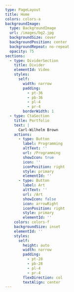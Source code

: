 ```yaml
---
type: PageLayout
title: Home
colors: colors-a
backgroundImage:
  type: BackgroundImage
  url: /images/bg2.jpg
  backgroundSize: cover
  backgroundPosition: center
  backgroundRepeat: no-repeat
  opacity: 75
sections:
  - type: DividerSection
    title: Divider
    elementId: Video
    styles:
      self:
        width: narrow
        padding:
          - pt-36
          - pb-36
          - pl-4
          - pr-4
        borderWidth: 1
  - type: CtaSection
    title: Portfolio
    text: |
      Carl-Wilhelm Brown
    actions:
      - type: Button
        label: Programming
        altText: ''
        url: /Programming
        showIcon: true
        icon: ''
        iconPosition: right
        style: primary
        elementId: ''
      - type: Button
        label: Art
        altText: ''
        url: /Art
        showIcon: false
        icon: arrowRight
        iconPosition: right
        style: primary
        elementId: ''
    colors: colors-f
    backgroundSize: inset
    elementId: ''
    styles:
      self:
        height: auto
        width: narrow
        padding:
          - pt-28
          - pb-28
          - pl-4
          - pr-4
        flexDirection: col
        textAlign: center
---
```


